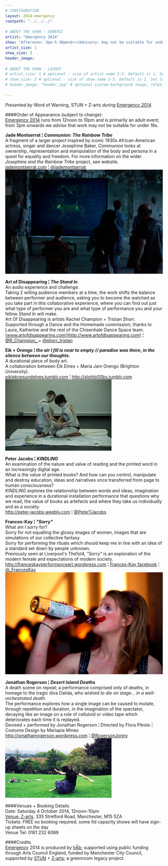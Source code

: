 ```yaml
---
# CONFIGURATION
layout: 2014-emergency
rootpath: "../../../"

# ABOUT THE SHOW - GENERIC
artist: "Emergency 2014"
show: "Afternoon: 3pm-5.30pm<br>(Advisory: may not be suitable for under 18s)"
artist_size: 1
show_size: 3
header_image:

# ABOUT THE SHOW - LAYOUT
# artist_size: 1 # optional - size of artist name 1-5. Default is 1. Set longer names to lower values
# show_size: 2 # optional - size of show name 2-5. Default is 2. Set longer names to lower values
# header_image: "header.jpg" # optional custom background image, relative to current page

---
```

*Presented by* Word of Warning, STUN + Z-arts *during* [Emergency 2014](/current/2014-emergency)    
          
####Order of Appearance (subject to change):      
[Emergency 2014](/current/2014-emergency) runs from 12noon to 10pm and is primarily an adult event; from 3pm onwards we *advise* that work may not be suitable for under 18s.      
          
**Jade Montserrat ¦ *Communion: The Rainbow Tribe***        
A fragment of a larger project inspired by iconic 1930s African-American actress, singer and dancer Josephine Baker, *Communion* looks at ownership, representation and manipulation of the body and persona in a quest for equality and freedom. For more information on the wider *Josephine and the Rainbow Tribe* project, see website.          
[jademontserrat.com](http://jademontserrat.com) ¦ [@jademontserrat](http://twitter.com/jademontserrat)        
![Jade Monserrat](JadeM.jpg)            
          
**Art of Disappearing ¦ *The Stand In***          
An audio experience and challenge.      
Taking 2 willing audience members at a time, the work shifts the balance between performer and audience, asking you to become the watched as you take part in this collaborative experience, where you can find out just what type of performer you are and what type of performance you and your fellow *Stand In* will make.              
Art Of Disappearing is artists Rachel Champion + Tristan Shorr.       
Supported through a Dance and the Homemade commission; thanks to Laura, Katherine and the rest of the Chisenhale Dance Space team.  
[www.artofdisappearing.com](http://www.artofdisappearing.com) ¦ [@R_Champion_ ](http://twitter.com/R_Champion_) + [@shorr_tristan](http://twitter.com/shorr_tristan)          
          
**Eik + Orengo ¦ *the air I fill is near to empty // paradise was there, in the silence between our thoughts.***         
A durational piece of body art.         
A collaboration between Eik Elnes + Maria Jam Orengo (Brighton University).     
[eikleknesundelnes.tumblr.com](http://eikleknesundelnes.tumblr.com/post/75807321593/the-air-i-fill-is-near-to-empty-paradise-was
) ¦ <http://slothb00bs.tumblr.com>      
![Eik+Orengo](EikOrengo.jpg)            
          
**Peter Jacobs ¦ *KINDLING***           
An examination of the nature and value of reading and the printed word in an increasingly digital age.        
What is the value of printed books? And how can you control, manipulate and destroy education, ideas and narratives once transferred from page to human consciousness?                         
*KINDLING* explores the relationship between words and ideas, imagination and experience in a durational installation performance that questions why we read, the value of books as artefacts and where they take us individually and as a society.     
<http://peter-jacobs.weebly.com> ¦ [@PeterTJacobs](http://twitter.com/PeterTJacobs)            
          
**Frances-Kay ¦ *"Sorry"***             
What am I sorry for?          
Sorry for not equalling the glossy images of women, images that are simulations of our collective fantasy.              
Sorry for performing the rituals which should keep me in line with an idea of a standard set down by people unknown.    
Previously seen at Liverpool's The1st4, *"Sorry"*  is an exploration of the modern female and expectations of modern society.     
<http://franceskayperformanceart.wordpress.com> ¦ [Frances-Kay facebook](http://www.facebook.com/artists.FrancesKay) ¦ [@_FrancesKay](http://twitter.com/_FrancesKay)              
![Frances-Kay](FrancesKay.jpg)          
          
**Jonathan Rogerson ¦ *Desert Island Deaths***              
A death scene on repeat; a performance comprised only of deaths, in homage to the tragic diva Dalida, who wished *to die on stage… in a well-orchestrated death.*            
The performance explores how a single image can be caused to mutate, through repetition and duration, in the imagination of the spectator, decaying like an image on a role of celluloid or video tape which deteriorates each time it is replayed.               
Devised + performed by Jonathan Rogerson ¦ Directed by Flora Pitrolo ¦ Costume Design by Mariapia Mineo       
<http://jonathanrogerson.wordpress.com> ¦ [@RogersonJonny](http://twitter.com/RogersonJonny)        
![Jonathan Rogerson](JRogerson.jpg)               
          
####Venues + Booking Details            
Date: Saturday 4 October 2014, 12noon-10pm        
[Venue: Z-arts](http://www.z-arts.org/about-us/getting-here), 335 Stretford Road, Manchester, M15 5ZA         
Tickets: FREE no booking required; some ltd capacity shows will have sign-up sheets on the day      
Venue Tel: 0161 232 6089      
          
####Credits         
[Emergency](/hab/emergency) 2014 is produced by [hÅb](/hab); supported using public funding through Arts Council England, funded by Manchester City Council, supported by [STUN](http://stunlive.com) + [Z-arts](http://www.z-arts.org); a greenroom legacy project.
